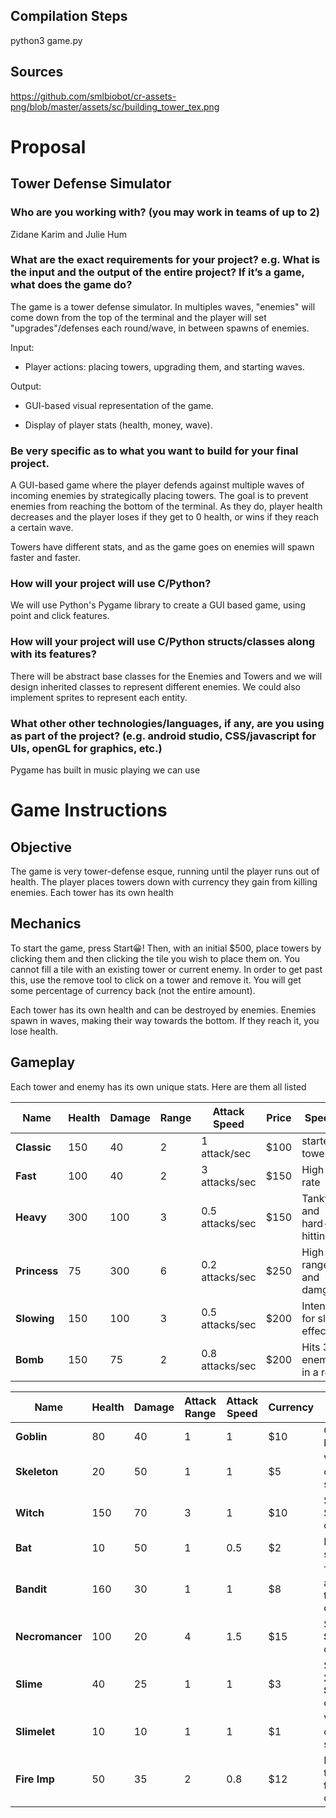 ## Compilation Steps
python3 game.py

## Sources
https://github.com/smlbiobot/cr-assets-png/blob/master/assets/sc/building_tower_tex.png

# Proposal
## Tower Defense Simulator

### Who are you working with? (you may work in teams of up to 2)
Zidane Karim and Julie Hum

### What are the exact requirements for your project? e.g. What is the input and the output of the entire project? If it’s a game, what does the game do?
The game is a tower defense simulator. In multiples waves, "enemies" will come down from the top of the terminal and the player will set "upgrades"/defenses each round/wave, in between spawns of enemies. 


Input:

* Player actions: placing towers, upgrading them, and starting waves.

Output:

* GUI-based visual representation of the game.

* Display of player stats (health, money, wave).

### Be very specific as to what you want to build for your final project.
A GUI-based game where the player defends against multiple waves of incoming enemies by strategically placing towers. The goal is to prevent enemies from reaching the bottom of the terminal. As they do, player health decreases and the player loses if they get to 0 health, or wins if they reach a certain wave. 

Towers have different stats, and as the game goes on enemies will spawn faster and faster.

### How will your project will use C/Python?
We will use Python's Pygame library to create a GUI based game, using point and click features.

### How will your project will use C/Python structs/classes along with its features?
There will be abstract base classes for the Enemies and Towers and we will design inherited classes to represent different enemies. We could also implement sprites to represent each entity. 

### What other other technologies/languages, if any, are you using as part of the project? (e.g. android studio, CSS/javascript for UIs, openGL for graphics, etc.)
Pygame has built in music playing we can use

# Game Instructions

## Objective

The game is very tower-defense esque, running until the player runs out of health. The player places towers down with currency they gain
from killing enemies. Each tower has its own health

## Mechanics
To start the game, press Start😀! Then, with an initial $500, place towers by clicking them and then clicking the tile you wish to place them on. You cannot fill a tile with an existing tower or current enemy. In order to get past this, use the remove tool to click on a tower and remove it. 
You will get some percentage of currency back (not the entire amount).

Each tower has its own health and can be destroyed by enemies.
Enemies spawn in waves, making their way towards the bottom. If they reach it, you lose health.

## Gameplay

Each tower and enemy has its own unique stats. Here are them all listed

| Name             | Health | Damage | Range | Attack Speed | Price | Special |
|------------------|--------|--------|--------|----------------|--------|---------|
| **Classic**       | 150    | 40     | 2      | 1 attack/sec   | $100   |  starter tower |
| **Fast**          | 100    | 40     | 2      | 3 attacks/sec  | $150   | High fire rate  |
| **Heavy**         | 300    | 100    | 3      | 0.5 attacks/sec| $150   | Tanky and hard-hitting |
| **Princess**      | 75     | 300    | 6      | 0.2 attacks/sec| $250   | High range and damge |
| **Slowing**       | 150    | 100    | 3      | 0.5 attacks/sec| $200   | Intended for slow effects|
| **Bomb**          | 150    | 75     | 2      | 0.8 attacks/sec| $200   | Hits 3 enemies in a row|

| Name               | Health | Damage | Attack Range | Attack Speed | Currency | Special |
|--------------------|--------|--------|----------------|----------------|----------|---------|
| **Goblin**          | 80     | 40     |  1              | 1              | $10       | Quick and basic |
| **Skeleton**        | 20     | 50     |  1              | 1              | $5        | Very weak, often summoned |
| **Witch**           | 150    | 70     |  3              | 1              | $10       | Spawns a Skeleton on death |
| **Bat**             | 10     | 50     |  1              | 0.5            | $2        | Fast attack speed|
| **Bandit**          | 160    | 30     |  1              | 1              | $8        | Teleports after taking damage |
| **Necromancer**     | 100    | 20     |  4              | 1.5            | $15       | Spawns **2 Skeletons** on death  |
| **Slime**           | 40     | 25     |  1              | 1              | $3        | Splits into **2 Slimelets** on death |
| **Slimelet**        | 10     | 10     |  1              | 1              | $1        | Very weak, often summoned |
| **Fire Imp**        | 50     | 35     | 2              | 0.8            | $12       | Destroys tower **in front** on death |